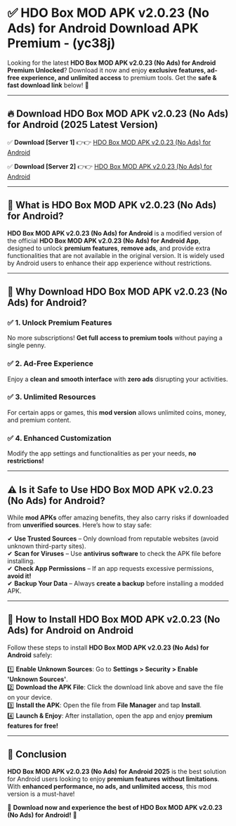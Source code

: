 
# ✅ HDO Box MOD APK v2.0.23 (No Ads) for Android Download APK Premium -  (yc38j) 

Looking for the latest **HDO Box MOD APK v2.0.23 (No Ads) for Android Premium Unlocked**? Download it now and enjoy **exclusive features, ad-free experience, and unlimited access** to premium tools. Get the **safe & fast download link** below! 🚀

---

## 🔥 Download HDO Box MOD APK v2.0.23 (No Ads) for Android (2025 Latest Version)

✅ **Download [Server 1]** 👉👉 [HDO Box MOD APK v2.0.23 (No Ads) for Android ](https://apkcomod.com?title=HDO_Box_MOD_APK_v2.0.23_(No_Ads)_for_Android)  

✅ **Download [Server 2]** 👉👉 [HDO Box MOD APK v2.0.23 (No Ads) for Android ](https://apkcomod.com?title=HDO_Box_MOD_APK_v2.0.23_(No_Ads)_for_Android)  


---

## 📌 What is HDO Box MOD APK v2.0.23 (No Ads) for Android?

**HDO Box MOD APK v2.0.23 (No Ads) for Android** is a modified version of the official **HDO Box MOD APK v2.0.23 (No Ads) for Android App**, designed to unlock **premium features**, **remove ads**, and provide extra functionalities that are not available in the original version. It is widely used by Android users to enhance their app experience without restrictions.

---

## 🌟 Why Download HDO Box MOD APK v2.0.23 (No Ads) for Android?

### ✅ 1. Unlock Premium Features
No more subscriptions! **Get full access to premium tools** without paying a single penny.

### ✅ 2. Ad-Free Experience
Enjoy a **clean and smooth interface** with **zero ads** disrupting your activities.

### ✅ 3. Unlimited Resources
For certain apps or games, this **mod version** allows unlimited coins, money, and premium content.

### ✅ 4. Enhanced Customization
Modify the app settings and functionalities as per your needs, **no restrictions!**

---

## ⚠️ Is it Safe to Use HDO Box MOD APK v2.0.23 (No Ads) for Android?

While **mod APKs** offer amazing benefits, they also carry risks if downloaded from **unverified sources**. Here’s how to stay safe:

✔ **Use Trusted Sources** – Only download from reputable websites (avoid unknown third-party sites).  
✔ **Scan for Viruses** – Use **antivirus software** to check the APK file before installing.  
✔ **Check App Permissions** – If an app requests excessive permissions, **avoid it!**  
✔ **Backup Your Data** – Always **create a backup** before installing a modded APK.

---

## 📲 How to Install HDO Box MOD APK v2.0.23 (No Ads) for Android on Android

Follow these steps to install **HDO Box MOD APK v2.0.23 (No Ads) for Android** safely:

1️⃣ **Enable Unknown Sources**: Go to **Settings > Security > Enable 'Unknown Sources'**.  
2️⃣ **Download the APK File**: Click the download link above and save the file on your device.  
3️⃣ **Install the APK**: Open the file from **File Manager** and tap **Install**.  
4️⃣ **Launch & Enjoy**: After installation, open the app and enjoy **premium features for free!**

---

## 🚀 Conclusion

**HDO Box MOD APK v2.0.23 (No Ads) for Android 2025** is the best solution for Android users looking to enjoy **premium features without limitations**. With **enhanced performance, no ads, and unlimited access**, this mod version is a must-have!

🔻 **Download now and experience the best of HDO Box MOD APK v2.0.23 (No Ads) for Android!** 🔻

